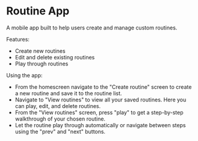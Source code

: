 # Routine App

A mobile app built to help users create and manage custom routines.

Features:

* Create new routines
* Edit and delete existing routines
* Play through routines

Using the app:

* From the homescreen navigate to the "Create routine" screen to create a new routine and save it to the routine list.
* Navigate to "View routines" to view all your saved routines. Here you can play, edit, and delete routines.
* From the "View routines" screen, press "play" to get a step-by-step walkthrough of your chosen routine. 
* Let the routine play through automatically or navigate between steps using the "prev" and "next" buttons.


